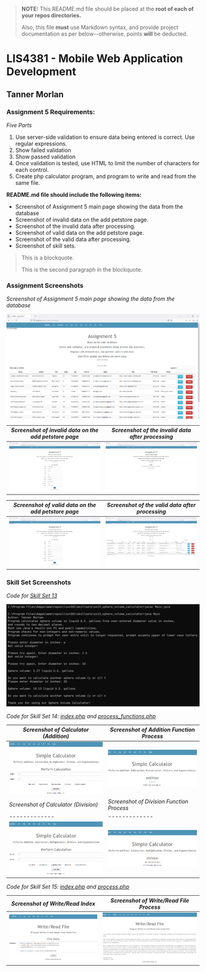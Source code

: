 > **NOTE:** This README.md file should be placed at the **root of each of your repos directories.**
>
>Also, this file **must** use Markdown syntax, and provide project documentation as per below--otherwise, points **will** be deducted.
>

# LIS4381 - Mobile Web Application Development

## Tanner Morlan

### **Assignment 5 Requirements:**

*Five Parts*

1. Use server-side validation to ensure data being entered is correct. Use regular expressions.
2. Show failed validation
3. Show passed validation
4. Once validation is tested, use HTML to limit the number of characters for each control.
5. Create php calculator program, and program to write and read from the same file.

**README.md file should include the following items:**

- Screenshot of Assignment 5 main page showing the data from the database
- Screenshot of invalid data on the add petstore page.
- Screenshot of the invalid data after processing.
- Screenshot of valid data on the add petstore page.
- Screenshot of the valid data after processing.
- Screenshot of skill sets.

> This is a blockquote.
> 
> This is the second paragraph in the blockquote.
>

### **Assignment Screenshots**

*Screenshot of Assignment 5 main page showing the data from the database*

![Screenshot of Assignment 5 main page showing the data from the database](img/index.png "Screenshot of Assignment 5 main page showing the data from the database")

| *Screenshot of invalid data on the add petstore page* | *Screenshot of the invalid data after processing* |
| ------------- | ------------- |
| ![Screenshot of invalid data on the add petstore page](img/add_petstore_invalid.png "Screenshot of invalid data on the add petstore page") | ![Screenshot of the invalid data after processing](img/add_petstore_process_failed_validation.png "Screenshot of the invalid data after processing") |



| *Screenshot of valid data on the add petstore page* | *Screenshot of the valid data after processing* |
| ------------- | ------------- |
| ![Screenshot of valid data on the add petstore page](img/add_petstore_valid.png "Screenshot of valid data on the add petstore page") | ![Screenshot of the valid data after processing](img/add_petstore_process_passed_validation.png "Screenshot of the valid data after processing") |

### **Skill Set Screenshots**

*Code for [Skill Set 13](../skillsets/ss13_sphere_volume_calculator/Methods.java)* 

![Screenshot of Skill Set 13](img/ss13.png "Skill Set 13") 


*Code for Skill Set 14: [index.php](../simple_calculator/index.php) and [process_functions.php](../simple_calculator/process_functions.php)*

| *Screenshot of Calculator (Addition)* | *Screenshot of Addition Function Process* |
| ------------- | ------------- |
| ![Screenshot of Calculator (Addition)](img/simple_calculator_addition.png "Screenshot of Calculator (Addition)") | ![Screenshot of Addition Function Process](img/process_functions_addition.png "Screenshot of Addition Function Process") |
| *Screenshot of Calculator (Division)* | *Screenshot of Division Function Process* |
| ------------- | ------------- |
| ![Screenshot of Calculator (Division)](img/simple_calculator_division.png "Screenshot of Calculator (Division)") | ![Screenshot of Division Function Process](img/process_functions_division.png "Screenshot of Division Function Process") |

*Code for Skill Set 15: [index.php](../write_read_file/index.php) and [process.php](../write_read_file/process.php)*

| *Screenshot of Write/Read Index* | *Screenshot of Write/Read File Process* |
| ------------- | ------------- |
| ![Screenshot of Write/Read Index](img/write_read_file_index.png "Screenshot of Write/Read Index") | ![Screenshot of Write/Read File Process](img/write_read_file_process.png "Screenshot of Write/Read File Process") |